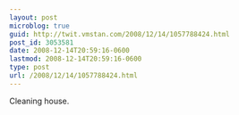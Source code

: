 ```yaml
---
layout: post
microblog: true
guid: http://twit.vmstan.com/2008/12/14/1057788424.html
post_id: 3053581
date: 2008-12-14T20:59:16-0600
lastmod: 2008-12-14T20:59:16-0600
type: post
url: /2008/12/14/1057788424.html
---
```

Cleaning house.
